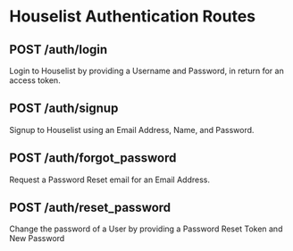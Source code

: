 # Houselist Authentication Routes

## POST /auth/login

Login to Houselist by providing a Username and Password, in return for an access token.

## POST /auth/signup

Signup to Houselist using an Email Address, Name, and Password.

## POST /auth/forgot_password

Request a Password Reset email for an Email Address.

## POST /auth/reset_password

Change the password of a User by providing a Password Reset Token and New Password
